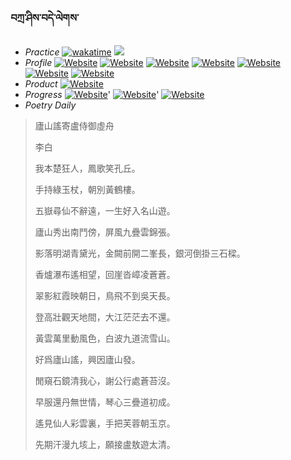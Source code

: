 ### བཀྲ་ཤིས་བདེ་ལེགས་ 
- _Practice_	[![wakatime](https://wakatime.com/badge/user/5043ee4a-e361-4607-9d47-d557f2005d05.svg)](https://wakatime.com/dashboard)	<a href="https://wakatime.com/@5043ee4a-e361-4607-9d47-d557f2005d05"><img src="https://wakatime.com/share/@IvanAXu/19fb35f7-7adc-48f4-860b-843373818e62.png" /></a> 
- _Profile_	[![Website](https://img.shields.io/website?label=&up_color=orange&up_message=Tianchi&url=https%3A%2F%2Fshields.io)](https://tianchi.aliyun.com/home/science/scienceDetail?userId=1095279182618)	[![Website](https://img.shields.io/website?label=&up_color=violet&up_message=AIstudio&url=https%3A%2F%2Fshields.io)](https://aistudio.baidu.com/aistudio/personalcenter/thirdview/979775)	[![Website](https://img.shields.io/website?label=&up_color=blue&up_message=Kaggle&url=https%3A%2F%2Fshields.io)](https://www.kaggle.com/ivanxu/)	[![Website](https://img.shields.io/website?label=&up_color=gay&up_message=Yuque&url=https%3A%2F%2Fshields.io)](https://www.yuque.com/ivanaxu)	[![Website](https://img.shields.io/website?label=&up_color=brown&up_message=Leetcode&url=https%3A%2F%2Fshields.io)](https://leetcode.cn/u/ivanaxu)	[![Website](https://img.shields.io/website?label=&up_color=red&up_message=Gitee&url=https%3A%2F%2Fshields.io)](https://gitee.com/IvanaXu)	[![Website](https://img.shields.io/website?label=&up_color=yellow&up_message=Monkeytype&url=https%3A%2F%2Fshields.io)](https://monkeytype.com/profile/IvanaXu) 
- _Product_	[![Website](https://img.shields.io/website?label=update&up_color=blue&up_message=EDA&url=https%3A%2F%2Fshields.io)](http://eda.tangjt.cn/) 
- _Progress_	[![Website](https://img.shields.io/website?label=&up_color=black&up_message=APTOS2021&url=https%3A%2F%2Fshields.io)](https://github.com/IvanaXu/APTOS2021/)'	[![Website](https://img.shields.io/website?label=&up_color=black&up_message=EDA&url=https%3A%2F%2Fshields.io)](https://github.com/IvanaXu/EDA/)'	[![Website](https://img.shields.io/website?label=&up_color=black&up_message=AICAS2024&url=https%3A%2F%2Fshields.io)](https://github.com/IvanaXu/AICAS2024/) 
- _Poetry Daily_ 


> 廬山謠寄盧侍御虛舟
> 
> 李白
> 
> 我本楚狂人，鳳歌笑孔丘。
> 
> 手持綠玉杖，朝別黃鶴樓。
> 
> 五嶽尋仙不辭遠，一生好入名山遊。
> 
> 廬山秀出南鬥傍，屏風九疊雲錦張。
> 
> 影落明湖青黛光，金闕前開二峯長，銀河倒掛三石樑。
> 
> 香爐瀑布遙相望，回崖沓嶂凌蒼蒼。
> 
> 翠影紅霞映朝日，鳥飛不到吳天長。
> 
> 登高壯觀天地間，大江茫茫去不還。
> 
> 黃雲萬里動風色，白波九道流雪山。
> 
> 好爲廬山謠，興因廬山發。
> 
> 閒窺石鏡清我心，謝公行處蒼苔沒。
> 
> 早服還丹無世情，琴心三疊道初成。
> 
> 遙見仙人彩雲裏，手把芙蓉朝玉京。
> 
> 先期汗漫九垓上，願接盧敖遊太清。
>
